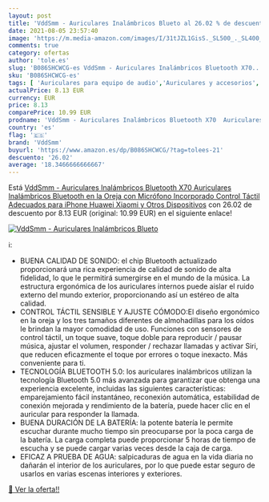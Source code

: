 ```yaml
---
layout: post
title: 'VddSmm - Auriculares Inalámbricos Blueto al 26.02 % de descuento'
date: 2021-08-05 23:57:40
image: 'https://m.media-amazon.com/images/I/31tJZL1GisS._SL500_._SL400_.jpg'
comments: true
category: ofertas
author: 'tole.es'
slug: 'B086SHCWCG-es VddSmm - Auriculares Inalámbricos Bluetooth X70...'
sku: 'B086SHCWCG-es'
tags: [ 'Auriculares para equipo de audio','Auriculares y accesorios','Electrónica','iphone','vddsmm', ]
actualPrice: 8.13 EUR
currency: EUR
price: 8.13
comparePrice: 10.99 EUR
prodname: 'VddSmm - Auriculares Inalámbricos Bluetooth X70  Auriculares Inalámbricos Bluetooth en la Oreja con Micrófono Incorporado  Control Táctil  Adecuados para iPhone  Huawei  Xiaomi y Otros Dispositivos'
country: 'es'
flag: '🇪🇸'
brand: 'VddSmm'
buyurl: 'https://www.amazon.es/dp/B086SHCWCG/?tag=tolees-21'
descuento: '26.02'
average: '18.3466666666667'
---
```


Está [VddSmm - Auriculares Inalámbricos Bluetooth X70  Auriculares Inalámbricos Bluetooth en la Oreja con Micrófono Incorporado  Control Táctil  Adecuados para iPhone  Huawei  Xiaomi y Otros Dispositivos](https://www.amazon.es/dp/B086SHCWCG/?tag=tolees-21) con 26.02 de descuento por 8.13 EUR (original: 10.99 EUR) en el siguiente enlace!

[![VddSmm - Auriculares Inalámbricos Blueto](https://m.media-amazon.com/images/I/31tJZL1GisS._SL500_._SL400_.jpg)](https://www.amazon.es/dp/B086SHCWCG/?tag=tolees-21)

ℹ️:

- BUENA CALIDAD DE SONIDO: el chip Bluetooth actualizado proporcionará una rica experiencia de calidad de sonido de alta fidelidad, lo que le permitirá sumergirse en el mundo de la música. La estructura ergonómica de los auriculares internos puede aislar el ruido externo del mundo exterior, proporcionando así un estéreo de alta calidad.
- CONTROL TÁCTIL SENSIBLE Y AJUSTE CÓMODO:El diseño ergonómico en la oreja y los tres tamaños diferentes de almohadillas para los oídos le brindan la mayor comodidad de uso. Funciones con sensores de control táctil, un toque suave, toque doble para reproducir / pausar música, ajustar el volumen, responder / rechazar llamadas y activar Siri, que reducen eficazmente el toque por errores o toque inexacto. Más conveniente para ti.
- TECNOLOGÍA BLUETOOTH 5.0: los auriculares inalámbricos utilizan la tecnología Bluetooth 5.0 más avanzada para garantizar que obtenga una experiencia excelente, incluidas las siguientes características: emparejamiento fácil instantáneo, reconexión automática, estabilidad de conexión mejorada y rendimiento de la batería, puede hacer clic en el auricular para responder la llamada.
- BUENA DURACIÓN DE LA BATERÍA: la potente batería le permite escuchar durante mucho tiempo sin preocuparse por la poca carga de la batería. La carga completa puede proporcionar 5 horas de tiempo de escucha y se puede cargar varias veces desde la caja de carga.
- EFICAZ A PRUEBA DE AGUA: salpicaduras de agua en la vida diaria no dañarán el interior de los auriculares, por lo que puede estar seguro de usarlos en varias escenas interiores y exteriores.

[🛒 Ver la oferta!!](https://www.amazon.es/dp/B086SHCWCG/?tag=tolees-21)
